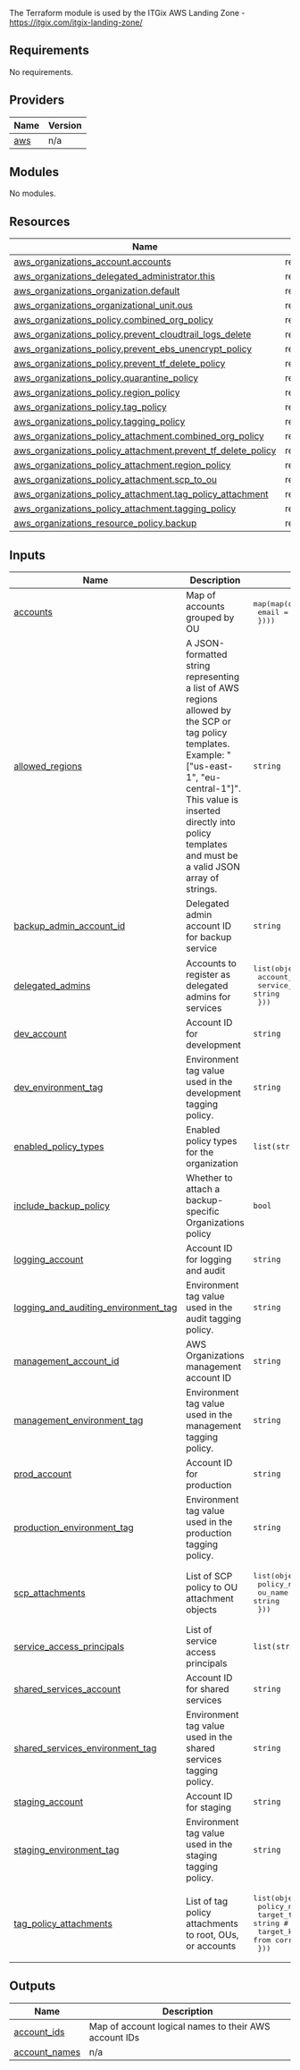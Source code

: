The Terraform module is used by the ITGix AWS Landing Zone - https://itgix.com/itgix-landing-zone/


<!-- BEGIN_TF_DOCS -->
## Requirements

No requirements.

## Providers

| Name | Version |
|------|---------|
| <a name="provider_aws"></a> [aws](#provider\_aws) | n/a |

## Modules

No modules.

## Resources

| Name | Type |
|------|------|
| [aws_organizations_account.accounts](https://registry.terraform.io/providers/hashicorp/aws/latest/docs/resources/organizations_account) | resource |
| [aws_organizations_delegated_administrator.this](https://registry.terraform.io/providers/hashicorp/aws/latest/docs/resources/organizations_delegated_administrator) | resource |
| [aws_organizations_organization.default](https://registry.terraform.io/providers/hashicorp/aws/latest/docs/resources/organizations_organization) | resource |
| [aws_organizations_organizational_unit.ous](https://registry.terraform.io/providers/hashicorp/aws/latest/docs/resources/organizations_organizational_unit) | resource |
| [aws_organizations_policy.combined_org_policy](https://registry.terraform.io/providers/hashicorp/aws/latest/docs/resources/organizations_policy) | resource |
| [aws_organizations_policy.prevent_cloudtrail_logs_delete](https://registry.terraform.io/providers/hashicorp/aws/latest/docs/resources/organizations_policy) | resource |
| [aws_organizations_policy.prevent_ebs_unencrypt_policy](https://registry.terraform.io/providers/hashicorp/aws/latest/docs/resources/organizations_policy) | resource |
| [aws_organizations_policy.prevent_tf_delete_policy](https://registry.terraform.io/providers/hashicorp/aws/latest/docs/resources/organizations_policy) | resource |
| [aws_organizations_policy.quarantine_policy](https://registry.terraform.io/providers/hashicorp/aws/latest/docs/resources/organizations_policy) | resource |
| [aws_organizations_policy.region_policy](https://registry.terraform.io/providers/hashicorp/aws/latest/docs/resources/organizations_policy) | resource |
| [aws_organizations_policy.tag_policy](https://registry.terraform.io/providers/hashicorp/aws/latest/docs/resources/organizations_policy) | resource |
| [aws_organizations_policy.tagging_policy](https://registry.terraform.io/providers/hashicorp/aws/latest/docs/resources/organizations_policy) | resource |
| [aws_organizations_policy_attachment.combined_org_policy](https://registry.terraform.io/providers/hashicorp/aws/latest/docs/resources/organizations_policy_attachment) | resource |
| [aws_organizations_policy_attachment.prevent_tf_delete_policy](https://registry.terraform.io/providers/hashicorp/aws/latest/docs/resources/organizations_policy_attachment) | resource |
| [aws_organizations_policy_attachment.region_policy](https://registry.terraform.io/providers/hashicorp/aws/latest/docs/resources/organizations_policy_attachment) | resource |
| [aws_organizations_policy_attachment.scp_to_ou](https://registry.terraform.io/providers/hashicorp/aws/latest/docs/resources/organizations_policy_attachment) | resource |
| [aws_organizations_policy_attachment.tag_policy_attachment](https://registry.terraform.io/providers/hashicorp/aws/latest/docs/resources/organizations_policy_attachment) | resource |
| [aws_organizations_policy_attachment.tagging_policy](https://registry.terraform.io/providers/hashicorp/aws/latest/docs/resources/organizations_policy_attachment) | resource |
| [aws_organizations_resource_policy.backup](https://registry.terraform.io/providers/hashicorp/aws/latest/docs/resources/organizations_resource_policy) | resource |

## Inputs

| Name | Description | Type | Default | Required |
|------|-------------|------|---------|:--------:|
| <a name="input_accounts"></a> [accounts](#input\_accounts) | Map of accounts grouped by OU | <pre>map(map(object({<br/>    email = string<br/>  })))</pre> | `{}` | no |
| <a name="input_allowed_regions"></a> [allowed\_regions](#input\_allowed\_regions) | A JSON-formatted string representing a list of AWS regions allowed by the SCP or tag policy templates. Example: "[\"us-east-1\", \"eu-central-1\"]". This value is inserted directly into policy templates and must be a valid JSON array of strings. | `string` | `"[\"us-east-1\", \"eu-central-1\"]"` | no |
| <a name="input_backup_admin_account_id"></a> [backup\_admin\_account\_id](#input\_backup\_admin\_account\_id) | Delegated admin account ID for backup service | `string` | `""` | no |
| <a name="input_delegated_admins"></a> [delegated\_admins](#input\_delegated\_admins) | Accounts to register as delegated admins for services | <pre>list(object({<br/>    account_id        = string<br/>    service_principal = string<br/>  }))</pre> | n/a | yes |
| <a name="input_dev_account"></a> [dev\_account](#input\_dev\_account) | Account ID for development | `string` | n/a | yes |
| <a name="input_dev_environment_tag"></a> [dev\_environment\_tag](#input\_dev\_environment\_tag) | Environment tag value used in the development tagging policy. | `string` | `"dev"` | no |
| <a name="input_enabled_policy_types"></a> [enabled\_policy\_types](#input\_enabled\_policy\_types) | Enabled policy types for the organization | `list(string)` | n/a | yes |
| <a name="input_include_backup_policy"></a> [include\_backup\_policy](#input\_include\_backup\_policy) | Whether to attach a backup-specific Organizations policy | `bool` | `false` | no |
| <a name="input_logging_account"></a> [logging\_account](#input\_logging\_account) | Account ID for logging and audit | `string` | n/a | yes |
| <a name="input_logging_and_auditing_environment_tag"></a> [logging\_and\_auditing\_environment\_tag](#input\_logging\_and\_auditing\_environment\_tag) | Environment tag value used in the audit tagging policy. | `string` | `"audit"` | no |
| <a name="input_management_account_id"></a> [management\_account\_id](#input\_management\_account\_id) | AWS Organizations management account ID | `string` | n/a | yes |
| <a name="input_management_environment_tag"></a> [management\_environment\_tag](#input\_management\_environment\_tag) | Environment tag value used in the management tagging policy. | `string` | `"management"` | no |
| <a name="input_prod_account"></a> [prod\_account](#input\_prod\_account) | Account ID for production | `string` | n/a | yes |
| <a name="input_production_environment_tag"></a> [production\_environment\_tag](#input\_production\_environment\_tag) | Environment tag value used in the production tagging policy. | `string` | `"production"` | no |
| <a name="input_scp_attachments"></a> [scp\_attachments](#input\_scp\_attachments) | List of SCP policy to OU attachment objects | <pre>list(object({<br/>    policy_name = string<br/>    ou_name     = string<br/>  }))</pre> | `[]` | no |
| <a name="input_service_access_principals"></a> [service\_access\_principals](#input\_service\_access\_principals) | List of service access principals | `list(string)` | n/a | yes |
| <a name="input_shared_services_account"></a> [shared\_services\_account](#input\_shared\_services\_account) | Account ID for shared services | `string` | n/a | yes |
| <a name="input_shared_services_environment_tag"></a> [shared\_services\_environment\_tag](#input\_shared\_services\_environment\_tag) | Environment tag value used in the shared services tagging policy. | `string` | `"shared-services"` | no |
| <a name="input_staging_account"></a> [staging\_account](#input\_staging\_account) | Account ID for staging | `string` | n/a | yes |
| <a name="input_staging_environment_tag"></a> [staging\_environment\_tag](#input\_staging\_environment\_tag) | Environment tag value used in the staging tagging policy. | `string` | `"stage"` | no |
| <a name="input_tag_policy_attachments"></a> [tag\_policy\_attachments](#input\_tag\_policy\_attachments) | List of tag policy attachments to root, OUs, or accounts | <pre>list(object({<br/>    policy_name = string<br/>    target_type = string # one of: "root", "account", "ou"<br/>    target_key  = string # key from corresponding resource maps<br/>  }))</pre> | n/a | yes |

## Outputs

| Name | Description |
|------|-------------|
| <a name="output_account_ids"></a> [account\_ids](#output\_account\_ids) | Map of account logical names to their AWS account IDs |
| <a name="output_account_names"></a> [account\_names](#output\_account\_names) | n/a |
<!-- END_TF_DOCS -->
